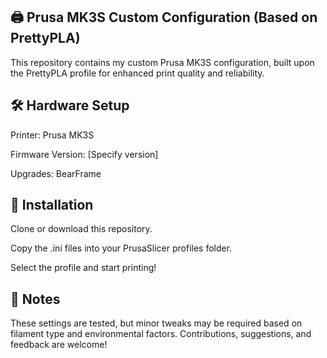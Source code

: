 ## 🖨️ Prusa MK3S Custom Configuration (Based on PrettyPLA)
This repository contains my custom Prusa MK3S configuration, built upon the PrettyPLA profile for enhanced print quality and reliability.

## 🛠️ Hardware Setup
Printer: Prusa MK3S

Firmware Version: [Specify version]

Upgrades: BearFrame

## 🚀 Installation

Clone or download this repository.

Copy the .ini files into your PrusaSlicer profiles folder.

Select the profile and start printing!

## 📌 Notes
These settings are tested, but minor tweaks may be required based on filament type and environmental factors.
Contributions, suggestions, and feedback are welcome!

